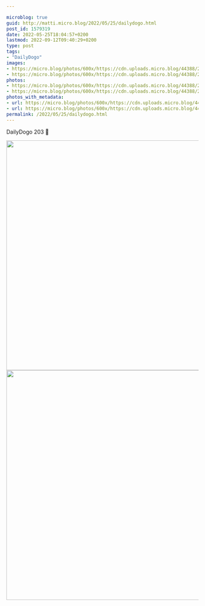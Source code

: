 ```yaml
---

microblog: true
guid: http://matti.micro.blog/2022/05/25/dailydogo.html
post_id: 1579319
date: 2022-05-25T18:04:57+0200
lastmod: 2022-09-12T09:40:29+0200
type: post
tags:
- "DailyDogo"
images:
- https://micro.blog/photos/600x/https://cdn.uploads.micro.blog/44388/2022/274e48879d.jpg
- https://micro.blog/photos/600x/https://cdn.uploads.micro.blog/44388/2022/72d39a7149.jpg
photos:
- https://micro.blog/photos/600x/https://cdn.uploads.micro.blog/44388/2022/274e48879d.jpg
- https://micro.blog/photos/600x/https://cdn.uploads.micro.blog/44388/2022/72d39a7149.jpg
photos_with_metadata:
- url: https://micro.blog/photos/600x/https://cdn.uploads.micro.blog/44388/2022/274e48879d.jpg
- url: https://micro.blog/photos/600x/https://cdn.uploads.micro.blog/44388/2022/72d39a7149.jpg
permalink: /2022/05/25/dailydogo.html
---
```

DailyDogo 203 🐶

<img src="/media/uploads/2022/274e48879d.jpg" width="600" height="600" alt="" /><img src="/media/uploads/2022/72d39a7149.jpg" width="600" height="600" alt="" />
